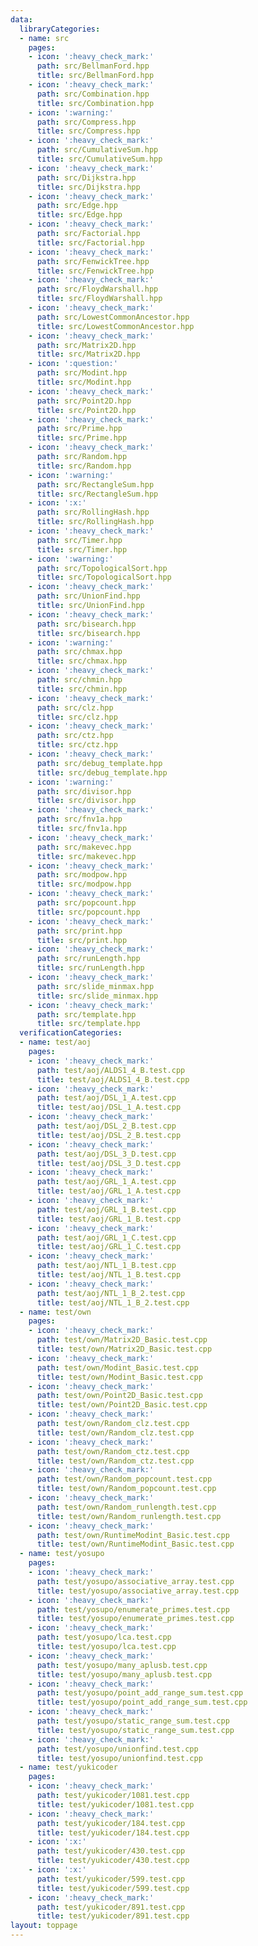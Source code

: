 ```yaml
---
data:
  libraryCategories:
  - name: src
    pages:
    - icon: ':heavy_check_mark:'
      path: src/BellmanFord.hpp
      title: src/BellmanFord.hpp
    - icon: ':heavy_check_mark:'
      path: src/Combination.hpp
      title: src/Combination.hpp
    - icon: ':warning:'
      path: src/Compress.hpp
      title: src/Compress.hpp
    - icon: ':heavy_check_mark:'
      path: src/CumulativeSum.hpp
      title: src/CumulativeSum.hpp
    - icon: ':heavy_check_mark:'
      path: src/Dijkstra.hpp
      title: src/Dijkstra.hpp
    - icon: ':heavy_check_mark:'
      path: src/Edge.hpp
      title: src/Edge.hpp
    - icon: ':heavy_check_mark:'
      path: src/Factorial.hpp
      title: src/Factorial.hpp
    - icon: ':heavy_check_mark:'
      path: src/FenwickTree.hpp
      title: src/FenwickTree.hpp
    - icon: ':heavy_check_mark:'
      path: src/FloydWarshall.hpp
      title: src/FloydWarshall.hpp
    - icon: ':heavy_check_mark:'
      path: src/LowestCommonAncestor.hpp
      title: src/LowestCommonAncestor.hpp
    - icon: ':heavy_check_mark:'
      path: src/Matrix2D.hpp
      title: src/Matrix2D.hpp
    - icon: ':question:'
      path: src/Modint.hpp
      title: src/Modint.hpp
    - icon: ':heavy_check_mark:'
      path: src/Point2D.hpp
      title: src/Point2D.hpp
    - icon: ':heavy_check_mark:'
      path: src/Prime.hpp
      title: src/Prime.hpp
    - icon: ':heavy_check_mark:'
      path: src/Random.hpp
      title: src/Random.hpp
    - icon: ':warning:'
      path: src/RectangleSum.hpp
      title: src/RectangleSum.hpp
    - icon: ':x:'
      path: src/RollingHash.hpp
      title: src/RollingHash.hpp
    - icon: ':heavy_check_mark:'
      path: src/Timer.hpp
      title: src/Timer.hpp
    - icon: ':warning:'
      path: src/TopologicalSort.hpp
      title: src/TopologicalSort.hpp
    - icon: ':heavy_check_mark:'
      path: src/UnionFind.hpp
      title: src/UnionFind.hpp
    - icon: ':heavy_check_mark:'
      path: src/bisearch.hpp
      title: src/bisearch.hpp
    - icon: ':warning:'
      path: src/chmax.hpp
      title: src/chmax.hpp
    - icon: ':heavy_check_mark:'
      path: src/chmin.hpp
      title: src/chmin.hpp
    - icon: ':heavy_check_mark:'
      path: src/clz.hpp
      title: src/clz.hpp
    - icon: ':heavy_check_mark:'
      path: src/ctz.hpp
      title: src/ctz.hpp
    - icon: ':heavy_check_mark:'
      path: src/debug_template.hpp
      title: src/debug_template.hpp
    - icon: ':warning:'
      path: src/divisor.hpp
      title: src/divisor.hpp
    - icon: ':heavy_check_mark:'
      path: src/fnv1a.hpp
      title: src/fnv1a.hpp
    - icon: ':heavy_check_mark:'
      path: src/makevec.hpp
      title: src/makevec.hpp
    - icon: ':heavy_check_mark:'
      path: src/modpow.hpp
      title: src/modpow.hpp
    - icon: ':heavy_check_mark:'
      path: src/popcount.hpp
      title: src/popcount.hpp
    - icon: ':heavy_check_mark:'
      path: src/print.hpp
      title: src/print.hpp
    - icon: ':heavy_check_mark:'
      path: src/runLength.hpp
      title: src/runLength.hpp
    - icon: ':heavy_check_mark:'
      path: src/slide_minmax.hpp
      title: src/slide_minmax.hpp
    - icon: ':heavy_check_mark:'
      path: src/template.hpp
      title: src/template.hpp
  verificationCategories:
  - name: test/aoj
    pages:
    - icon: ':heavy_check_mark:'
      path: test/aoj/ALDS1_4_B.test.cpp
      title: test/aoj/ALDS1_4_B.test.cpp
    - icon: ':heavy_check_mark:'
      path: test/aoj/DSL_1_A.test.cpp
      title: test/aoj/DSL_1_A.test.cpp
    - icon: ':heavy_check_mark:'
      path: test/aoj/DSL_2_B.test.cpp
      title: test/aoj/DSL_2_B.test.cpp
    - icon: ':heavy_check_mark:'
      path: test/aoj/DSL_3_D.test.cpp
      title: test/aoj/DSL_3_D.test.cpp
    - icon: ':heavy_check_mark:'
      path: test/aoj/GRL_1_A.test.cpp
      title: test/aoj/GRL_1_A.test.cpp
    - icon: ':heavy_check_mark:'
      path: test/aoj/GRL_1_B.test.cpp
      title: test/aoj/GRL_1_B.test.cpp
    - icon: ':heavy_check_mark:'
      path: test/aoj/GRL_1_C.test.cpp
      title: test/aoj/GRL_1_C.test.cpp
    - icon: ':heavy_check_mark:'
      path: test/aoj/NTL_1_B.test.cpp
      title: test/aoj/NTL_1_B.test.cpp
    - icon: ':heavy_check_mark:'
      path: test/aoj/NTL_1_B_2.test.cpp
      title: test/aoj/NTL_1_B_2.test.cpp
  - name: test/own
    pages:
    - icon: ':heavy_check_mark:'
      path: test/own/Matrix2D_Basic.test.cpp
      title: test/own/Matrix2D_Basic.test.cpp
    - icon: ':heavy_check_mark:'
      path: test/own/Modint_Basic.test.cpp
      title: test/own/Modint_Basic.test.cpp
    - icon: ':heavy_check_mark:'
      path: test/own/Point2D_Basic.test.cpp
      title: test/own/Point2D_Basic.test.cpp
    - icon: ':heavy_check_mark:'
      path: test/own/Random_clz.test.cpp
      title: test/own/Random_clz.test.cpp
    - icon: ':heavy_check_mark:'
      path: test/own/Random_ctz.test.cpp
      title: test/own/Random_ctz.test.cpp
    - icon: ':heavy_check_mark:'
      path: test/own/Random_popcount.test.cpp
      title: test/own/Random_popcount.test.cpp
    - icon: ':heavy_check_mark:'
      path: test/own/Random_runlength.test.cpp
      title: test/own/Random_runlength.test.cpp
    - icon: ':heavy_check_mark:'
      path: test/own/RuntimeModint_Basic.test.cpp
      title: test/own/RuntimeModint_Basic.test.cpp
  - name: test/yosupo
    pages:
    - icon: ':heavy_check_mark:'
      path: test/yosupo/associative_array.test.cpp
      title: test/yosupo/associative_array.test.cpp
    - icon: ':heavy_check_mark:'
      path: test/yosupo/enumerate_primes.test.cpp
      title: test/yosupo/enumerate_primes.test.cpp
    - icon: ':heavy_check_mark:'
      path: test/yosupo/lca.test.cpp
      title: test/yosupo/lca.test.cpp
    - icon: ':heavy_check_mark:'
      path: test/yosupo/many_aplusb.test.cpp
      title: test/yosupo/many_aplusb.test.cpp
    - icon: ':heavy_check_mark:'
      path: test/yosupo/point_add_range_sum.test.cpp
      title: test/yosupo/point_add_range_sum.test.cpp
    - icon: ':heavy_check_mark:'
      path: test/yosupo/static_range_sum.test.cpp
      title: test/yosupo/static_range_sum.test.cpp
    - icon: ':heavy_check_mark:'
      path: test/yosupo/unionfind.test.cpp
      title: test/yosupo/unionfind.test.cpp
  - name: test/yukicoder
    pages:
    - icon: ':heavy_check_mark:'
      path: test/yukicoder/1081.test.cpp
      title: test/yukicoder/1081.test.cpp
    - icon: ':heavy_check_mark:'
      path: test/yukicoder/184.test.cpp
      title: test/yukicoder/184.test.cpp
    - icon: ':x:'
      path: test/yukicoder/430.test.cpp
      title: test/yukicoder/430.test.cpp
    - icon: ':x:'
      path: test/yukicoder/599.test.cpp
      title: test/yukicoder/599.test.cpp
    - icon: ':heavy_check_mark:'
      path: test/yukicoder/891.test.cpp
      title: test/yukicoder/891.test.cpp
layout: toppage
---
```

